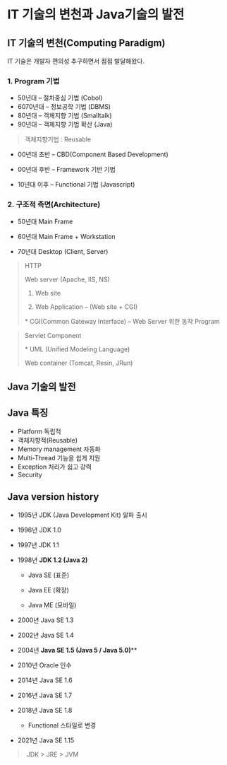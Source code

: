 # IT 기술의 변천과 Java기술의 발전



## IT 기술의 변천(Computing Paradigm)

IT 기술은 개발자 편의성 추구하면서 점점 발달해왔다.

### 1. Program 기법

+ 50년대 – 절차중심 기법 (Cobol)
+ 6070년대 – 정보공학 기법 (DBMS)
+ 80년대 – 객체지향 기법  (Smalltalk)
+ 90년대 – 객체지향 기법 확산 (Java)



>  객체지향기법 : Reusable

+ 00년대 초반 – CBD(Component Based Development)

+ 00년대 후반 – Framework 기반 기법
+ 10년대 이후 – Functional 기법 (Javascript)



### 2. 구조적 측면(Architecture)

+ 50년대 Main Frame

+ 60년대 Main Frame + Workstation

+ 70년대 Desktop (Client, Server)



> HTTP
>
> Web server (Apache, IIS, NS)
>
> 1) Web site
>
> 2) Web Application – (Web site + CGI)
>
> \* CGI(Common Gateway Interface) – Web Server 위한 동작 Program

 

> Servlet Component
>
>  \* UML (Unified Modeling Language)
>
>  Web container (Tomcat, Resin, JRun)

 

## Java 기술의 발전

## Java 특징

- Platform 독립적
- 객체지향적(Reusable)
- Memory management 자동화
- Multi-Thread 기능을 쉽게 지원
- Exception 처리가 쉽고 강력
- Security

 

## Java version history

+ 1995년 JDK (Java Development Kit) 알파 출시

+ 1996년 JDK 1.0

+ 1997년 JDK 1.1

+ 1998년 **JDK 1.2 (Java 2)**
  + Java SE (표준)

  + Java EE (확장)

  + Java ME (모바일)

+ 2000년 Java SE 1.3

+ 2002년 Java SE 1.4

+ 2004년 **Java SE 1.5 (Java 5 / Java 5.0)****

+ 2010년 Oracle 인수

+ 2014년 Java SE 1.6

+ 2016년 Java SE 1.7

+ 2018년 Java SE 1.8
  + Functional 스타일로 변경

+ 2021년 Java SE 1.15



> ​	JDK > JRE > JVM

 